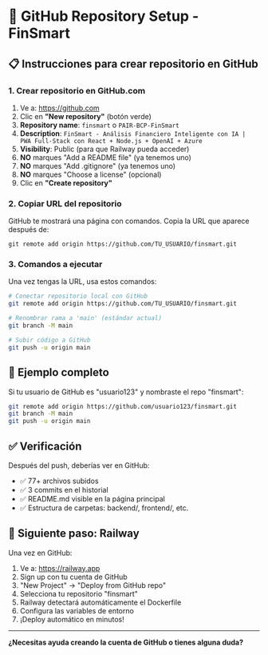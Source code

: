 # 🚀 GitHub Repository Setup - FinSmart

## 📋 Instrucciones para crear repositorio en GitHub

### 1. **Crear repositorio en GitHub.com**

1. Ve a: https://github.com
2. Clic en **"New repository"** (botón verde)
3. **Repository name**: `finsmart` o `PAIR-BCP-FinSmart`
4. **Description**: `FinSmart - Análisis Financiero Inteligente con IA | PWA Full-Stack con React + Node.js + OpenAI + Azure`
5. **Visibility**: Public (para que Railway pueda acceder)
6. **NO** marques "Add a README file" (ya tenemos uno)
7. **NO** marques "Add .gitignore" (ya tenemos uno)
8. **NO** marques "Choose a license" (opcional)
9. Clic en **"Create repository"**

### 2. **Copiar URL del repositorio**

GitHub te mostrará una página con comandos. Copia la URL que aparece después de:
```
git remote add origin https://github.com/TU_USUARIO/finsmart.git
```

### 3. **Comandos a ejecutar**

Una vez tengas la URL, usa estos comandos:

```bash
# Conectar repositorio local con GitHub
git remote add origin https://github.com/TU_USUARIO/finsmart.git

# Renombrar rama a 'main' (estándar actual)
git branch -M main

# Subir código a GitHub
git push -u origin main
```

## 🎯 **Ejemplo completo**

Si tu usuario de GitHub es "usuario123" y nombraste el repo "finsmart":

```bash
git remote add origin https://github.com/usuario123/finsmart.git
git branch -M main
git push -u origin main
```

## ✅ **Verificación**

Después del push, deberías ver en GitHub:
- ✅ 77+ archivos subidos
- ✅ 3 commits en el historial
- ✅ README.md visible en la página principal
- ✅ Estructura de carpetas: backend/, frontend/, etc.

## 🚀 **Siguiente paso: Railway**

Una vez en GitHub:
1. Ve a: https://railway.app
2. Sign up con tu cuenta de GitHub
3. "New Project" → "Deploy from GitHub repo"
4. Selecciona tu repositorio "finsmart"
5. Railway detectará automáticamente el Dockerfile
6. Configura las variables de entorno
7. ¡Deploy automático en minutos!

---

**¿Necesitas ayuda creando la cuenta de GitHub o tienes alguna duda?**
